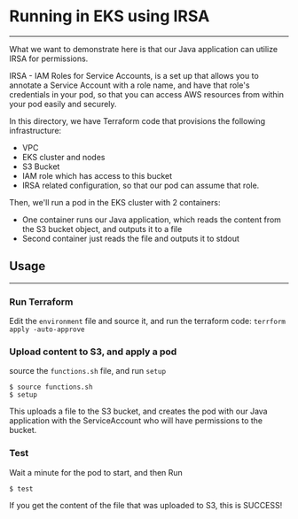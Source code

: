 # Running in EKS using IRSA
---

What we want to demonstrate here is that our Java application can utilize IRSA for permissions.

IRSA - IAM Roles for Service Accounts, is a set up that allows you to annotate a Service Account
with a role name, and have that role's credentials in your pod, so that you can access AWS resources
from within your pod easily and securely.

In this directory, we have Terraform code that provisions the following infrastructure:
* VPC
* EKS cluster and nodes
* S3 Bucket
* IAM role which has access to this bucket
* IRSA related configuration, so that our pod can assume that role.

Then, we'll run a pod in the EKS cluster with 2 containers:
* One container runs our Java application, which reads the content from the S3 bucket object, and
  outputs it to a file
* Second container just reads the file and outputs it to stdout


## Usage
---

### Run Terraform
Edit the `environment` file and source it, and run the terraform code: `terrform apply -auto-approve`


### Upload content to S3, and apply a pod
source the `functions.sh` file, and run `setup`
```
$ source functions.sh
$ setup
```

This uploads a file to the S3 bucket, and creates the pod with our Java application
with the ServiceAccount who will have permissions to the bucket.

### Test
Wait a minute for the pod to start, and then
Run
```
$ test
```

If you get the content of the file that was uploaded to S3, this is SUCCESS!
